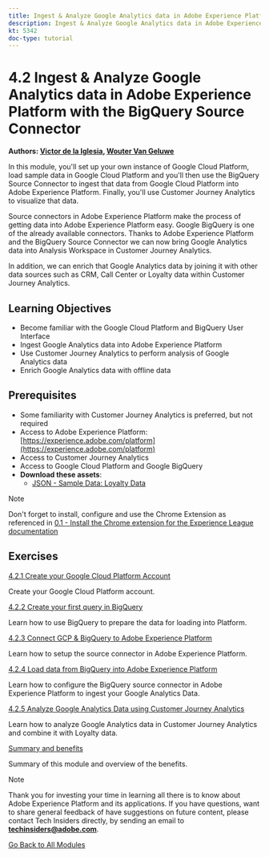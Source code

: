 ```yaml
---
title: Ingest & Analyze Google Analytics data in Adobe Experience Platform with the BigQuery Source Connector
description: Ingest & Analyze Google Analytics data in Adobe Experience Platform with the BigQuery Source Connector
kt: 5342
doc-type: tutorial
---
```

# 4.2 Ingest & Analyze Google Analytics data in Adobe Experience Platform with the BigQuery Source Connector

**Authors: [Victor de la Iglesia](https://www.linkedin.com/in/victordelaiglesia/), [Wouter Van Geluwe](https://www.linkedin.com/in/woutervangeluwe/)**

In this module, you'll set up your own instance of Google Cloud Platform, load sample data in Google Cloud Platform and you'll then use the BigQuery Source Connector to ingest that data from Google Cloud Platform into Adobe Experience Platform. Finally, you'll use Customer Journey Analytics to visualize that data.

Source connectors in Adobe Experience Platform make the process of getting data into Adobe Experience Platform easy. Google BigQuery is one of the already available connectors. Thanks to Adobe Experience Platform and the BigQuery Source Connector we can now bring Google Analytics data into Analysis Workspace in Customer Journey Analytics. 

In addition, we can enrich that Google Analytics data by joining it with other data sources such as CRM, Call Center or Loyalty data within Customer Journey Analytics.

## Learning Objectives

- Become familiar with the Google Cloud Platform and BigQuery User Interface
- Ingest Google Analytics data into Adobe Experience Platform
- Use Customer Journey Analytics to perform analysis of Google Analytics data
- Enrich Google Analytics data with offline data

## Prerequisites

- Some familiarity with Customer Journey Analytics is preferred, but not required
- Access to Adobe Experience Platform: [https://experience.adobe.com/platform](https://experience.adobe.com/platform) 
- Access to Customer Journey Analytics
- Access to Google Cloud Platform and Google BigQuery
- **Download these assets**: 
  - [JSON - Sample Data: Loyalty Data](./../../assets/json/bqLoyalty.json)

>[!NOTE]
>
>Don't forget to install, configure and use the Chrome Extension as referenced in [0.1 - Install the Chrome extension for the Experience League documentation](../../gettingstarted/gettingstarted/ex1.md)

## Exercises

[4.2.1 Create your Google Cloud Platform Account](./ex1.md)

Create your Google Cloud Platform account.

[4.2.2 Create your first query in BigQuery](./ex2.md)

Learn how to use BigQuery to prepare the data for loading into Platform.

[4.2.3 Connect GCP & BigQuery to Adobe Experience Platform](./ex3.md)

Learn how to setup the source connector in Adobe Experience Platform.

[4.2.4 Load data from BigQuery into Adobe Experience Platform](./ex4.md)

Learn how to configure the BigQuery source connector in Adobe Experience Platform to ingest your Google Analytics Data.

[4.2.5 Analyze Google Analytics Data using Customer Journey Analytics](./ex5.md)

Learn how to analyze Google Analytics data in Customer Journey Analytics and combine it with Loyalty data.

[Summary and benefits](./summary.md)

Summary of this module and overview of the benefits.

>[!NOTE]
>
>Thank you for investing your time in learning all there is to know about Adobe Experience Platform and its applications. If you have questions, want to share general feedback of have suggestions on future content, please contact Tech Insiders directly, by sending an email to **techinsiders@adobe.com**.

[Go Back to All Modules](../../../overview.md)
